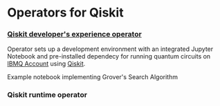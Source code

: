 # Operators for Qiskit

###   [Qiskit developer's experience operator](https://github.com/husky-parul/glowing-quantum/tree/qiskit-dev-op/operators-examples/qiskit-dev-operator)

Operator sets up a development environment with an integrated Jupyter Notebook and pre-installed dependecy for running quantum circuits on [IBMQ Account](https://quantum-computing.ibm.com/) using [Qiskit](https://qiskit.org/).
    
Example notebook implementing Grover's Search Algorithm

###   Qiskit runtime operator